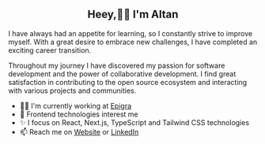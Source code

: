 <h2 align="center"> Heey,👋🏻 I'm Altan</h2>

I have always had an appetite for learning, so I constantly strive to improve myself. With a great desire to embrace new challenges, I have completed an exciting career transition.

Throughout my journey I have discovered my passion for software development and the power of collaborative development. I find great satisfaction in contributing to the open source ecosystem and interacting with various projects and communities.

- 🧑‍💻 I'm currently working at [Epigra](https://epigra.com/)
- 🎯 Frontend technologies interest me
- ✨ I focus on React, Next.js, TypeScript and Tailwind CSS technologies
- 📫 Reach me on [Website](https://altankurt.dev) or [LinkedIn](https://www.linkedin.com/in/altankurt)
